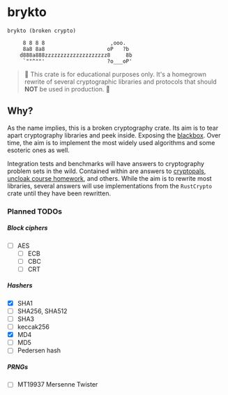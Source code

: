 # brykto

```
brykto (broken crypto)

     8 8 8 8                     ,ooo.
     8a8 8a8                    oP   ?b
    d888a888zzzzzzzzzzzzzzzzzzzz8     8b
     `""^""'                    ?o___oP'
```

> 🚧 This crate is for educational purposes only. It's a homegrown rewrite of several cryptographic libraries and protocols that should **NOT** be used in production. 🚧

## Why?
As the name implies, this is a broken cryptography crate. Its aim is to tear apart cryptography libraries and peek inside. Exposing the [blackbox](https://en.wikipedia.org/wiki/Black_box). Over time, the aim is to implement the most widely used algorithms and some esoteric ones as well.

Integration tests and benchmarks will have answers to cryptography problem sets in the wild. Contained within are answers to [cryptopals](https://cryptopals.com/), [uncloak course homework](https://uncloak.org/courses/rust+cryptography+engineering/course-2022-11-18+Session+1+Notes), and others. While the aim is to rewrite most libraries, several answers will use implementations from the `RustCrypto` crate until they have been rewritten.

### Planned TODOs

##### Block ciphers
- [ ] AES
	- [ ] ECB
	- [ ] CBC
	- [ ] CRT

##### Hashers
- [X] SHA1
- [ ] SHA256, SHA512
- [ ] SHA3
- [ ] keccak256
- [X] MD4
- [ ] MD5
- [ ] Pedersen hash

##### PRNGs
- [ ] MT19937 Mersenne Twister
